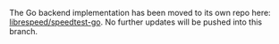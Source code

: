 The Go backend implementation has been moved to its own repo here: [librespeed/speedtest-go](https://github.com/librespeed/speedtest-go). No further updates will be pushed into this branch.
